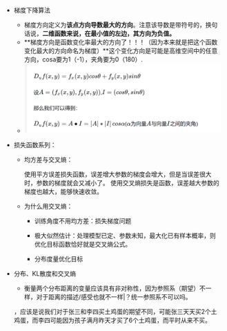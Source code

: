 - 梯度下降算法
  - 梯度方向定义为**该点方向导数最大的方向**。注意该导数是带符号的，换句话说，**二维函数来说，在最小值的左边，其方向为负值。**
  - **梯度方向是函数变化率最大的方向了！！！（因为本来就是把这个函数变化最大的方向命名为梯度）**这个变化方向是可能是高维空间中的任意方向，cosa要为1（-1），夹角要为0（180）.
  - ![image-20241218092029523](.深度学习/image-20241218092029523.png)

- 损失函数系列：

  - 均方差与交叉熵：

    使用平方误差损失函数，误差增大参数的梯度会增大，但是当误差很大时，参数的梯度就会又减小了。
    使用交叉熵损失是函数，误差越大参数的梯度也越大，能够快速收敛。

  - 为什么用交叉熵：

    - 训练角度不用均方差：损失梯度问题

    - 极大似然估计：处理模型已定、参数未知，最大化已有样本概率，则优化目标函数恰好就是交叉熵公式。
    - 分布度量优化目标

- 分布、KL散度和交叉熵

  - 衡量两个分布距离的变量应该具有非对称性，因为参照系（期望）不一样，对于距离的描述/感受也就不一样|？统一参照系不可以吗。

  ，应该是说我们对于张三和李四买土鸡蛋的期望不同，可能张三天天买2个土鸡蛋，而李四可能因为孩子满月昨天才买了6个土鸡蛋，而平时从来不买。